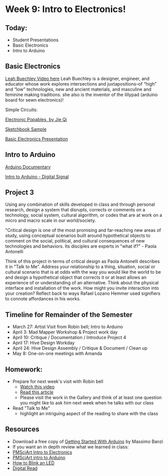 # Week 9: Intro to Electronics!

## Today:

- Student Presentations
- Basic Electronics
- Intro to Arduino

## Basic Electronics

[Leah Buechley Video here](https://www.youtube.com/embed/r9j8DIHXSKA?ecver=1)
Leah Buechley is a designer, engineer, and educator whose work explores intersections and juxtapositions–of “high” and “low” technologies, new and ancient materials, and masculine and feminine making traditions. she also is the inventor of the lillypad (arduino board for sewn electronics)!

Simple Circuits:

[Electronic Popables, by Jie Qi](https://www.youtube.com/embed/AI-6wMlaVTc?ecver=1)

[Sketchbook Sample](https://www.youtube.com/embed/6jUhnLCJ5z8?ecver=1)

[Basic Electronics Presentation](https://docs.google.com/presentation/d/e/2PACX-1vT9A6njjJHLYjuiAWf8yAwAwutkQpMK56j4A5F16jlG4U3EqPiz2Dgig1uHRrR_JVf-KWspxhTZqr9t/pub?start=false&loop=false&delayms=3000)

## Intro to Arduino

[Arduino Documentary](https://vimeo.com/18539129)

[Intro to Arduino - Digital Signal](https://docs.google.com/presentation/d/e/2PACX-1vSGg1m6meaZMJcCXPn2bYvBKKzyEVN_cak2hm9wtn7438EMypZ_Jv_abR7Gc86oUmkc73jENSX0m2KH/pub?start=false&loop=false&delayms=3000)

## Project 3

Using any combination of skills developed in class and through personal research, design a system that disrupts, corrects or comments on a technology, social system, cultural algorithm, or codes that are at work on a micro and macro scale in our world/society.

"Critical design is one of the most promising and far-reaching new areas of study, using conceptual scenarios built around hypothetical objects to comment on the social, political, and cultural consequences of new technologies and behaviors. Its disciples are experts in "what if?" - Paola Antonelli

Think of this project in terms of critical design as Paola Antonelli describes it in "Talk to Me". Address your relationship to a thing, situation, social or cultural scenario that is at odds with the way you would like the world to be and design a hypothetical object that corrects it or at least allows an experience of or understanding of an alternative. Think about the physical interface and installation of the work. How might you invite interaction into your creation? Reflect back to ways Rafael Lozano Hemmer used signifiers to connote affordances in his works.

## Timeline for Remainder of the Semester

- March 27: Artist Visit from Robin bell; Intro to Arduino
- April 3: Mad Mapper Workshop & Project work day
- April 10: Critique / Documentation / Introduce Project 4
- April 17: Hive Design Workday
- April 24: Hive Design Assembly / Critique & Document / Clean up
- May 8: One-on-one meetings with Amanda 

## Homework:

- Prepare for next week's visit with Robin bell
  - [Watch this video](https://vimeo.com/320824318)
  - [Read this article](https://www.washingtonpost.com/express/2019/02/14/robin-bell-contemplates-power-transparency-with-open/?noredirect=on&utm_term=.0769ba5d4988)
  - Please visit the work in the Gallery and think of at least one question you might like to ask him next week when he talks with our class
- Read "Talk to Me"
  - highlight an intriguing aspect of the reading to share with the class

## Resources

- Download a free copy of [Getting Started With Arduino](http://it-ebooks.info/book/1338/) by Massimo Banzi
- If you want an in depth review what we learned in class:
- [PMSciArt Intro to Electronics](http://pmsciart.com/project/1351/)
- [PMSciArt intro to Arduino](http://pmsciart.com/project/arduino-basics/)
- [How to Blink an LED](https://www.youtube.com/watch?v=33sNhlekRV8&list=PLYutciIGBqC2rqlBw3wVX4LjFlcjtWjGP&index=2)
- [Digital Read](https://www.youtube.com/watch?v=CIrN2CaO6bo&index=4&list=PLYutciIGBqC2rqlBw3wVX4LjFlcjtWjGP)
